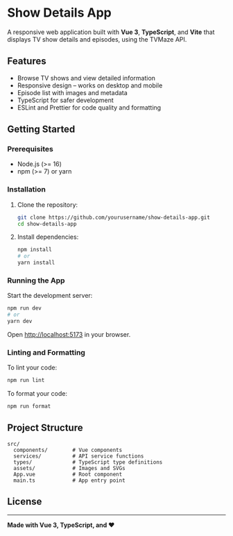 # Show Details App

A responsive web application built with **Vue 3**, **TypeScript**, and **Vite** that displays TV show details and episodes, using the TVMaze API.

## Features

- Browse TV shows and view detailed information
- Responsive design – works on desktop and mobile
- Episode list with images and metadata
- TypeScript for safer development
- ESLint and Prettier for code quality and formatting



## Getting Started

### Prerequisites

- Node.js (>= 16)
- npm (>= 7) or yarn

### Installation

1. Clone the repository:
   ```bash
   git clone https://github.com/yourusername/show-details-app.git
   cd show-details-app
   ```

2. Install dependencies:
   ```bash
   npm install
   # or
   yarn install
   ```

### Running the App

Start the development server:
```bash
npm run dev
# or
yarn dev
```

Open [http://localhost:5173](http://localhost:5173) in your browser.

### Linting and Formatting

To lint your code:
```bash
npm run lint
```

To format your code:
```bash
npm run format
```

## Project Structure

```
src/
  components/        # Vue components
  services/          # API service functions
  types/             # TypeScript type definitions
  assets/            # Images and SVGs
  App.vue            # Root component
  main.ts            # App entry point
```

## License



---

**Made with Vue 3, TypeScript, and ❤️**
